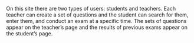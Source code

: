 On this site there are two types of users: students and teachers. Each teacher can create a set of questions and the student can search for them, enter them, and conduct an exam at a specific time. The sets of questions appear on the teacher’s page and the results of previous exams appear on the student’s page.

